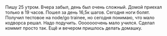 Пишу 25 утром. Вчера забыл, день был очень сложный. Домой приехал только в 19 часов. Пошел за день 16,5к шагов. Сегодня ноги болят. Получил тестовое на node/go trainee, но сегодня понимаю, что мало кодворса решал. Надо подучить. Ооооооочень мало учился. Сделал коммит просто так. Ещё и вечером пришлось делать домашку.



